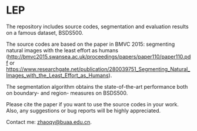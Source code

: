 # LEP
The repository includes source codes, segmentation and evaluation results on a famous dataset, BSDS500.

The source codes are based on the paper in BMVC 2015: segmenting natural images with the least effort as humans (http://bmvc2015.swansea.ac.uk/proceedings/papers/paper110/paper110.pdf or
https://www.researchgate.net/publication/280039751_Segmenting_Natural_Images_with_the_Least_Effort_as_Humans).

The segmentation algorithm obtains the state-of-the-art performance both on boundary- and region- measures on BSDS500.

Please cite the paper if you want to use the source codes in your work. Also, any suggestions or bug reports will be highly appreciated.

Contact me: zhaoqy@buaa.edu.cn.
